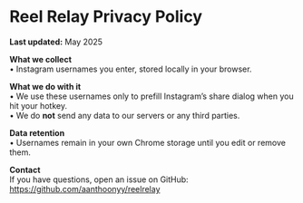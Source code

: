 # Reel Relay Privacy Policy

**Last updated:** May 2025

**What we collect**  
• Instagram usernames you enter, stored locally in your browser.

**What we do with it**  
• We use these usernames only to prefill Instagram’s share dialog when you hit your hotkey.  
• We do **not** send any data to our servers or any third parties.

**Data retention**  
• Usernames remain in your own Chrome storage until you edit or remove them.

**Contact**  
If you have questions, open an issue on GitHub:  
https://github.com/aanthoonyy/reelrelay
